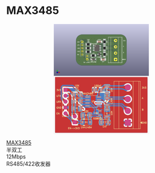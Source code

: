 # MAX3485

<img src="./MAX3485_F.png" style="display:block; margin:auto; width:50%;" />  
<img src="./MAX3485-Edge_Cuts.svg" style="display:block; margin:auto; width:50%;" />  

[MAX3485](https://www.jlc-smt.com/lcsc/detail?componentCode=C668204)  
半双工  
12Mbps  
RS485/422收发器  
